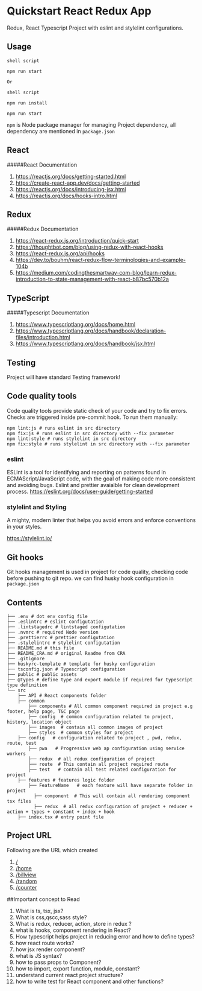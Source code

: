 # Quickstart React Redux App

Redux, React Typescript Project with eslint and stylelint configurations.

## Usage


    shell script

    npm run start

    Or
    
    shell script

    npm run install

    npm run start


`npm` is Node package manager for managing Project dependency, all dependency are mentioned in `package.json`

## React 

#####React Documentation

1. https://reactjs.org/docs/getting-started.html
2. https://create-react-app.dev/docs/getting-started
3. https://reactjs.org/docs/introducing-jsx.html
4. https://reactjs.org/docs/hooks-intro.html

## Redux

#####Redux Documentation

1. https://react-redux.js.org/introduction/quick-start
2. https://thoughtbot.com/blog/using-redux-with-react-hooks
3. https://react-redux.js.org/api/hooks
4. https://dev.to/bouhm/react-redux-flow-terminologies-and-example-104b
5. https://medium.com/codingthesmartway-com-blog/learn-redux-introduction-to-state-management-with-react-b87bc570b12a

## TypeScript

#####Typescript Documentation

1. https://www.typescriptlang.org/docs/home.html
2. https://www.typescriptlang.org/docs/handbook/declaration-files/introduction.html
3. https://www.typescriptlang.org/docs/handbook/jsx.html

## Testing

Project will have standard Testing framework!

## Code quality tools

Code quality tools provide static check of your code and try to fix errors. Checks are triggered inside pre-commit hook. To run them manually:

```shell script
npm lint:js # runs eslint in src directory   
npm fix:js # runs eslint in src directory with --fix parameter   
npm lint:style # runs stylelint in src directory   
npm fix:style # runs stylelint in src directory with --fix parameter   
```

### eslint

ESLint is a tool for identifying and reporting on patterns found in ECMAScript/JavaScript code, with the goal of making code more consistent and avoiding bugs.
Eslint and prettier avaialble for clean development process.
https://eslint.org/docs/user-guide/getting-started

### stylelint and Styling

A mighty, modern linter that helps you avoid errors and enforce conventions in your styles.

https://stylelint.io/


## Git hooks

Git hooks management is used in project for code quality, checking code before pushing to git repo.
we can find husky hook configuration in `package.json`

## Contents

```shell script
├── .env # dot env config file
├── .eslintrc # eslint configutation
├── .lintstagedrc # lintstaged configutation
├── .nvmrc # required Node version
├── .prettierrc # prettier configutation
├── .stylelintrc # stylelint configutation
├── README.md # this file
├── README_CRA.md # original Readme from CRA
├── .gitignore
├── huskyrc-template # template for husky configuration
├── tsconfig.json # Typescript configuration
├── public # public assets
├── @Types # define type and export module if required for typescript type definition
└── src
    ├── API # React components folder
    ├── common
        ├── components # All common component required in project e.g footer, help page, T&C page
        ├── config  # common configuration related to project, history, location object
        ├── images  # contain all common images of project
        ├── styles  # common styles for project
    ├── config   # configuration related to project , pwd, redux, route, test
        ├── pwa   # Progressive web ap configuration using service workers
        ├── redux  # all redux configuration of project
        ├── route  # This contain all project required route
        ├── test   # contain all test related configuration for project
    ├── features # features logic folder
        ├── FeatureName   # each feature will have separate folder in project
          ├── component  # This will contain all rendering component tsx files
          ├── redux  # all redux configuration of project + reducer + action + types + constant + index + hook
    ├── index.tsx # entry point file
```

## Project URL
Following are the URL which created

1. [/](localhost:3000/)
2. [/home](localhost:3000/home)
3. [/billview](localhost:3000/billview)
4. [/random](localhost:3000/random)
5. [/counter](localhost:3000/counter)

##Important concept to Read 

1. What is ts, tsx, jsx?
2. What is css,qscc,sass style?
3. What is redux, reducer, action, store in redux ?
4. what is hooks, component rendering in React?
5. How typescript helps project in reducing error and how to define types?
6. how react route works?
7. how jsx render component?
8. what is JS syntax?
9. how to pass props to Component?
10. how to import, export function, module, constant?
11. understand current react project structure?
12. how to write test for React component and other functions?